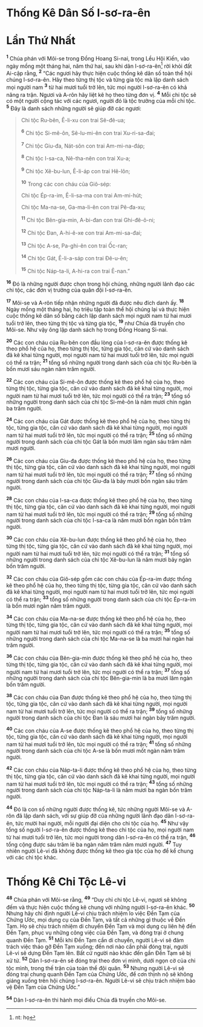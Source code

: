 # Thống Kê Dân Số I-sơ-ra-ên

# Lần Thứ Nhất

<sup><b>1</b></sup> Chúa phán với Môi-se trong Ðồng Hoang Si-nai, trong Lều Hội Kiến, vào ngày mồng một tháng hai, năm thứ hai, sau khi dân I-sơ-ra-ên[^1-e714dd79-33af-4a4a-83be-d031280448ec] rời khỏi đất Ai-cập rằng, <sup><b>2</b></sup> “Các ngươi hãy thực hiện cuộc thống kê dân số toàn thể hội chúng I-sơ-ra-ên. Hãy theo từng thị tộc và từng gia tộc mà lập danh sách mọi người nam <sup><b>3</b></sup> từ hai mươi tuổi trở lên, tức mọi người I-sơ-ra-ên có khả năng ra trận. Ngươi và A-rôn hãy liệt kê họ theo từng đơn vị. <sup><b>4</b></sup> Mỗi chi tộc sẽ có một người cộng tác với các ngươi, người đó là tộc trưởng của mỗi chi tộc. <sup><b>5</b></sup> Ðây là danh sách những người sẽ giúp đỡ các ngươi:

> Chi tộc Ru-bên, Ê-li-xu con trai Sê-đê-ua;
>
> <sup><b>6</b></sup> Chi tộc Si-mê-ôn, Sê-lu-mi-ên con trai Xu-ri-sa-đai;
>
> <sup><b>7</b></sup> Chi tộc Giu-đa, Nát-sôn con trai Am-mi-na-đáp;
>
> <sup><b>8</b></sup> Chi tộc I-sa-ca, Nê-tha-nên con trai Xu-a;
>
> <sup><b>9</b></sup> Chi tộc Xê-bu-lun, Ê-li-áp con trai Hê-lôn;
>
> <sup><b>10</b></sup> Trong các con cháu của Giô-sép:
>
> Chi tộc Ép-ra-im, Ê-li-sa-ma con trai Am-mi-hút;
>
> Chi tộc Ma-na-se, Ga-ma-li-ên con trai Pê-đa-xu;
>
> <sup><b>11</b></sup> Chi tộc Bên-gia-min, A-bi-đan con trai Ghi-đê-ô-ni;
>
> <sup><b>12</b></sup> Chi tộc Ðan, A-hi-ê-xe con trai Am-mi-sa-đai;
>
> <sup><b>13</b></sup> Chi tộc A-se, Pa-ghi-ên con trai Ốc-ran;
>
> <sup><b>14</b></sup> Chi tộc Gát, Ê-li-a-sáp con trai Ðê-u-ên;
>
> <sup><b>15</b></sup> Chi tộc Náp-ta-li, A-hi-ra con trai Ê-nan.”

<sup><b>16</b></sup> Ðó là những người được chọn trong hội chúng, những người lãnh đạo các chi tộc, các đơn vị trưởng của quân đội I-sơ-ra-ên.

<sup><b>17</b></sup> Môi-se và A-rôn tiếp nhận những người đã được nêu đích danh ấy. <sup><b>18</b></sup> Ngày mồng một tháng hai, họ triệu tập toàn thể hội chúng lại và thực hiện cuộc thống kê dân số bằng cách lập danh sách mọi người nam từ hai mươi tuổi trở lên, theo từng thị tộc và từng gia tộc, <sup><b>19</b></sup> như Chúa đã truyền cho Môi-se. Như vậy ông lập danh sách họ trong Ðồng Hoang Si-nai.

<sup><b>20</b></sup> Các con cháu của Ru-bên con đầu lòng của I-sơ-ra-ên được thống kê theo phổ hệ của họ, theo từng thị tộc, từng gia tộc, căn cứ vào danh sách đã kê khai từng người, mọi người nam từ hai mươi tuổi trở lên, tức mọi người có thể ra trận; <sup><b>21</b></sup> tổng số những người trong danh sách của chi tộc Ru-bên là bốn mươi sáu ngàn năm trăm người.

<sup><b>22</b></sup> Các con cháu của Si-mê-ôn được thống kê theo phổ hệ của họ, theo từng thị tộc, từng gia tộc, căn cứ vào danh sách đã kê khai từng người, mọi người nam từ hai mươi tuổi trở lên, tức mọi người có thể ra trận; <sup><b>23</b></sup> tổng số những người trong danh sách của chi tộc Si-mê-ôn là năm mươi chín ngàn ba trăm người.

<sup><b>24</b></sup> Các con cháu của Gát được thống kê theo phổ hệ của họ, theo từng thị tộc, từng gia tộc, căn cứ vào danh sách đã kê khai từng người, mọi người nam từ hai mươi tuổi trở lên, tức mọi người có thể ra trận; <sup><b>25</b></sup> tổng số những người trong danh sách của chi tộc Gát là bốn mươi lăm ngàn sáu trăm năm mươi người.

<sup><b>26</b></sup> Các con cháu của Giu-đa được thống kê theo phổ hệ của họ, theo từng thị tộc, từng gia tộc, căn cứ vào danh sách đã kê khai từng người, mọi người nam từ hai mươi tuổi trở lên, tức mọi người có thể ra trận; <sup><b>27</b></sup> tổng số những người trong danh sách của chi tộc Giu-đa là bảy mươi bốn ngàn sáu trăm người.

<sup><b>28</b></sup> Các con cháu của I-sa-ca được thống kê theo phổ hệ của họ, theo từng thị tộc, từng gia tộc, căn cứ vào danh sách đã kê khai từng người, mọi người nam từ hai mươi tuổi trở lên, tức mọi người có thể ra trận; <sup><b>29</b></sup> tổng số những người trong danh sách của chi tộc I-sa-ca là năm mươi bốn ngàn bốn trăm người.

<sup><b>30</b></sup> Các con cháu của Xê-bu-lun được thống kê theo phổ hệ của họ, theo từng thị tộc, từng gia tộc, căn cứ vào danh sách đã kê khai từng người, mọi người nam từ hai mươi tuổi trở lên, tức mọi người có thể ra trận; <sup><b>31</b></sup> tổng số những người trong danh sách của chi tộc Xê-bu-lun là năm mươi bảy ngàn bốn trăm người.

<sup><b>32</b></sup> Các con cháu của Giô-sép gồm các con cháu của Ép-ra-im được thống kê theo phổ hệ của họ, theo từng thị tộc, từng gia tộc, căn cứ vào danh sách đã kê khai từng người, mọi người nam từ hai mươi tuổi trở lên, tức mọi người có thể ra trận; <sup><b>33</b></sup> tổng số những người trong danh sách của chi tộc Ép-ra-im là bốn mươi ngàn năm trăm người.

<sup><b>34</b></sup> Các con cháu của Ma-na-se được thống kê theo phổ hệ của họ, theo từng thị tộc, từng gia tộc, căn cứ vào danh sách đã kê khai từng người, mọi người nam từ hai mươi tuổi trở lên, tức mọi người có thể ra trận; <sup><b>35</b></sup> tổng số những người trong danh sách của chi tộc Ma-na-se là ba mươi hai ngàn hai trăm người.

<sup><b>36</b></sup> Các con cháu của Bên-gia-min được thống kê theo phổ hệ của họ, theo từng thị tộc, từng gia tộc, căn cứ vào danh sách đã kê khai từng người, mọi người nam từ hai mươi tuổi trở lên, tức mọi người có thể ra trận; <sup><b>37</b></sup> tổng số những người trong danh sách của chi tộc Bên-gia-min là ba mươi lăm ngàn bốn trăm người.

<sup><b>38</b></sup> Các con cháu của Ðan được thống kê theo phổ hệ của họ, theo từng thị tộc, từng gia tộc, căn cứ vào danh sách đã kê khai từng người, mọi người nam từ hai mươi tuổi trở lên, tức mọi người có thể ra trận; <sup><b>39</b></sup> tổng số những người trong danh sách của chi tộc Ðan là sáu mươi hai ngàn bảy trăm người.

<sup><b>40</b></sup> Các con cháu của A-se được thống kê theo phổ hệ của họ, theo từng thị tộc, từng gia tộc, căn cứ vào danh sách đã kê khai từng người, mọi người nam từ hai mươi tuổi trở lên, tức mọi người có thể ra trận; <sup><b>41</b></sup> tổng số những người trong danh sách của chi tộc A-se là bốn mươi mốt ngàn năm trăm người.

<sup><b>42</b></sup> Các con cháu của Náp-ta-li được thống kê theo phổ hệ của họ, theo từng thị tộc, từng gia tộc, căn cứ vào danh sách đã kê khai từng người, mọi người nam từ hai mươi tuổi trở lên, tức mọi người có thể ra trận; <sup><b>43</b></sup> tổng số những người trong danh sách của chi tộc Náp-ta-li là năm mươi ba ngàn bốn trăm người.

<sup><b>44</b></sup> Ðó là con số những người được thống kê, tức những người Môi-se và A-rôn đã lập danh sách, với sự giúp đỡ của những người lãnh đạo dân I-sơ-ra-ên, tức mười hai người, mỗi người đại diện cho chi tộc của họ. <sup><b>45</b></sup> Như vậy tổng số người I-sơ-ra-ên được thống kê theo chi tộc của họ, mọi người nam từ hai mươi tuổi trở lên, tức mọi người trong dân I-sơ-ra-ên có thể ra trận, <sup><b>46</b></sup> tổng cộng được sáu trăm lẻ ba ngàn năm trăm năm mươi người. <sup><b>47</b></sup> Tuy nhiên người Lê-vi đã không được thống kê theo gia tộc của họ để kể chung với các chi tộc khác.

# Thống Kê Chi Tộc Lê-vi

<sup><b>48</b></sup> Chúa phán với Môi-se rằng, <sup><b>49</b></sup> “Duy chỉ chi tộc Lê-vi, ngươi sẽ không đếm và thực hiện cuộc thống kê chung với những người I-sơ-ra-ên khác. <sup><b>50</b></sup> Nhưng hãy chỉ định người Lê-vi chịu trách nhiệm lo việc Ðền Tạm của Chứng Ước, mọi dụng cụ của Ðền Tạm, và tất cả những gì thuộc về Ðền Tạm. Họ sẽ chịu trách nhiệm di chuyển Ðền Tạm và mọi dụng cụ liên hệ đến Ðền Tạm, phục vụ những công việc của Ðền Tạm, và đóng trại ở chung quanh Ðền Tạm. <sup><b>51</b></sup> Mỗi khi Ðền Tạm cần di chuyển, người Lê-vi sẽ đảm trách việc tháo gỡ Ðền Tạm xuống; đến nơi nào cần phải đóng trại, người Lê-vi sẽ dựng Ðền Tạm lên. Bất cứ người nào khác đến gần Ðền Tạm sẽ bị xử tử. <sup><b>52</b></sup> Dân I-sơ-ra-ên sẽ đóng trại theo đơn vị mình, dưới ngọn cờ của chi tộc mình, trong thế trận của toàn thể đội quân. <sup><b>53</b></sup> Nhưng người Lê-vi sẽ đóng trại chung quanh Ðền Tạm của Chứng Ước, để cơn thịnh nộ sẽ không giáng xuống trên hội chúng I-sơ-ra-ên. Người Lê-vi sẽ chịu trách nhiệm bảo vệ Ðền Tạm của Chứng Ước.”

<sup><b>54</b></sup> Dân I-sơ-ra-ên thi hành mọi điều Chúa đã truyền cho Môi-se.

[^1-e714dd79-33af-4a4a-83be-d031280448ec]: nt: họ
